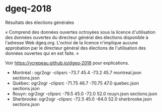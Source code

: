 # dgeq-2018
Résultats des élections générales 

« Comprend des données ouvertes octroyées sous la licence d'utilisation des données ouvertes du directeur général des élections disponible à l'adresse Web dgeq.org. L'octroi de la licence n'implique aucune approbation par le directeur général des élections de l'utilisation des données ouvertes qui en est faite. »


Voir https://ycrepeau.github.io/dgeq-2018 pour explications.

- Montréal : ogr2ogr -clipsrc -73.7 45.4 -73.2 45.7 montreal.json sections.json
- Québec:    ogr2ogr -clipsrc -71.75 46.7 -70.75 47.0 quebec.json sections.json
- Rouyn:      ogr2ogr -clipsrc -79.5 45.0 -72.0 52.0 rouyn.json sections.json
- Sherbrooke: ogr2ogr -clipsrc -72.5 45.0 -64.0 52.0 sherbrooke.json sections.json